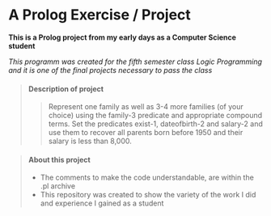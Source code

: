# A Prolog Exercise / Project

**This is a Prolog project from my early days as a Computer Science student**

_This programm was created for the fifth semester class Logic Programming
and it is one of the final projects necessary to pass the class_

> #### Description of project
>
>>Represent one family as well as 3-4 more families (of your choice) using the family-3 predicate and appropriate compound terms. Set the predicates exist-1, dateofbirth-2 and salary-2 and use them to recover all parents born before 1950 and their salary is less than 8,000.
>

> #### About this project
>
> - The comments to make the code understandable, are within the .pl archive 
> - This repository was created to show the variety of the work I did and experience I gained as a student
>

